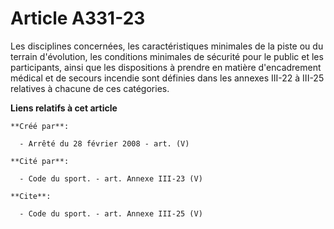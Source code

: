 # Article A331-23

Les disciplines concernées, les caractéristiques minimales de la piste ou du terrain d'évolution, les conditions minimales de
sécurité pour le public et les participants, ainsi que les dispositions à prendre en matière d'encadrement médical et de
secours incendie sont définies dans les annexes III-22 à III-25 relatives à chacune de ces catégories.

**Liens relatifs à cet article**

	**Créé par**:

	  - Arrêté du 28 février 2008 - art. (V)

	**Cité par**:

	  - Code du sport. - art. Annexe III-23 (V)

	**Cite**:

	  - Code du sport. - art. Annexe III-25 (V)

